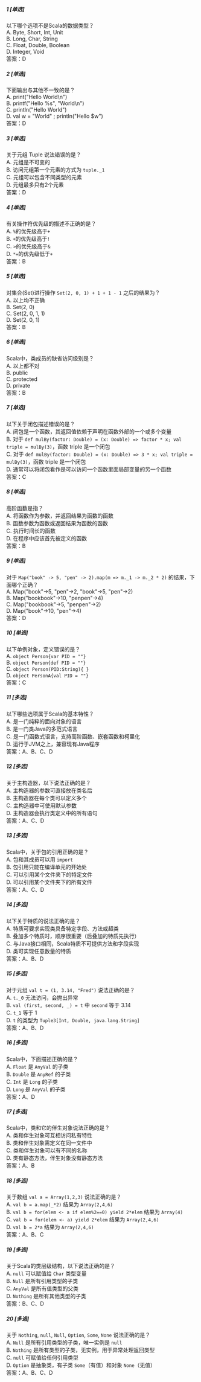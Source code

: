 ##### 1 [单选]  
以下哪个选项不是Scala的数据类型？  
A. Byte, Short, Int, Unit  
B. Long, Char, String  
C. Float, Double, Boolean  
D. Integer, Void  
答案：D  

##### 2 [单选]  
下面输出与其他不一致的是？  
A. print("Hello World\n")  
B. printf("Hello %s", "World\n")  
C. println("Hello World")  
D. val w = "World" ; println("Hello $w")  
答案：D  

##### 3 [单选]  
关于元组 Tuple 说法错误的是？  
A. 元组是不可变的  
B. 访问元组第一个元素的方式为 `tuple._1`  
C. 元组可以包含不同类型的元素  
D. 元组最多只有2个元素  
答案：D  

##### 4 [单选]  
有关操作符优先级的描述不正确的是？  
A. `%`的优先级高于`+`  
B. `+`的优先级高于`!`  
C. `>`的优先级高于`&`  
D. `*=`的优先级低于`+`  
答案：B  

##### 5 [单选]  
对集合(Set)进行操作 `Set(2, 0, 1) + 1 + 1 - 1` 之后的结果为？  
A. 以上均不正确  
B. Set(2, 0)  
C. Set(2, 0, 1, 1)  
D. Set(2, 0, 1)  
答案：B  

##### 6 [单选]  
Scala中，类成员的缺省访问级别是？  
A. 以上都不对  
B. public  
C. protected  
D. private  
答案：B  

##### 7 [单选]  
以下关于闭包描述错误的是？  
A. 闭包是一个函数，其返回值依赖于声明在函数外部的一个或多个变量  
B. 对于 `def mulBy(factor: Double) = (x: Double) => factor * x; val triple = mulBy(3)`，函数 triple 是一个闭包  
C. 对于 `def mulBy(factor: Double) = (x: Double) => 3 * x; val triple = mulBy(3)`，函数 triple 是一个闭包  
D. 通常可以将闭包看作是可以访问一个函数里面局部变量的另一个函数  
答案：C  

##### 8 [单选]  
高阶函数是指？  
A. 将函数作为参数，并返回结果为函数的函数  
B. 函数参数为函数或返回结果为函数的函数  
C. 执行时间长的函数  
D. 在程序中应该首先被定义的函数  
答案：B  

##### 9 [单选]  
对于 `Map("book" -> 5, "pen" -> 2).map(m => m._1 -> m._2 * 2)` 的结果，下面哪个正确？  
A. Map("book"->5, "pen"->2, "book"->5, "pen"->2)  
B. Map("bookbook"->10, "penpen"->4)  
C. Map("bookbook"->5, "penpen"->2)  
D. Map("book"->10, "pen"->4)  
答案：D  

##### 10 [单选]  
以下单例对象，定义错误的是？  
A. `object Person{var PID = ""}`  
B. `object Person{def PID = ""}`  
C. `object Person(PID:String){ }`  
D. `object PersonA{val PID = ""}`  
答案：C  

##### 11 [多选]  
以下哪些选项属于Scala的基本特性？  
A. 是一门纯粹的面向对象的语言  
B. 是一门类Java的多范式语言  
C. 是一门函数式语言，支持高阶函数、嵌套函数和柯里化  
D. 运行于JVM之上，兼容现有Java程序  
答案：A、B、C、D  

##### 12 [多选]  
关于主构造器，以下说法正确的是？  
A. 主构造器的参数可直接放在类名后  
B. 主构造器在每个类可以定义多个  
C. 主构造器中可使用默认参数  
D. 主构造器会执行类定义中的所有语句  
答案：A、C、D  

##### 13 [多选]  
Scala中，关于包的引用正确的是？  
A. 包和其成员可以用 `import`  
B. 包引用只能在编译单元的开始处  
C. 可以引用某个文件夹下的特定文件  
D. 可以引用某个文件夹下的所有文件  
答案：A、C、D  

##### 14 [多选]  
以下关于特质的说法正确的是？  
A. 特质可要求实现类具备特定字段、方法或超类  
B. 叠加多个特质时，顺序很重要（后叠加的特质先执行）  
C. 与Java接口相同，Scala特质不可提供方法和字段实现  
D. 类可实现任意数量的特质  
答案：A、B、D  

##### 15 [多选]  
对于元组 `val t = (1, 3.14, "Fred")` 说法正确的是？  
A. `t._0` 无法访问，会抛出异常  
B. `val (first, second, _) = t` 中 `second` 等于 3.14  
C. `t_1` 等于 1  
D. `t` 的类型为 `Tuple3[Int, Double, java.lang.String]`  
答案：A、B、D  

##### 16 [多选]  
Scala中，下面描述正确的是？  
A. `Float` 是 `AnyVal` 的子类  
B. `Double` 是 `AnyRef` 的子类  
C. `Int` 是 `Long` 的子类  
D. `Long` 是 `AnyVal` 的子类  
答案：A、D  

##### 17 [多选]  
Scala中，类和它的伴生对象说法正确的是？  
A. 类和伴生对象可互相访问私有特性  
B. 类和伴生对象需定义在同一文件中  
C. 类和伴生对象可以有不同的名称  
D. 类有静态方法，伴生对象没有静态方法  
答案：A、B  

##### 18 [多选]  
关于数组 `val a = Array(1,2,3)` 说法正确的是？  
A. `val b = a.map(_*2)` 结果为 `Array(2,4,6)`  
B. `val b = for(elem <- a if elem%2==0) yield 2*elem` 结果为 `Array(4)`  
C. `val b = for(elem <- a) yield 2*elem` 结果为 `Array(2,4,6)`  
D. `val b = 2*a` 结果为 `Array(2,4,6)`  
答案：A、B、C  

##### 19 [多选]  
关于Scala的类层级结构，以下说法正确的是？  
A. `null` 可以赋值给 `Char` 类型变量  
B. `Null` 是所有引用类型的子类  
C. `AnyVal` 是所有值类型的父类  
D. `Nothing` 是所有其他类型的子类  
答案：B、C、D  

##### 20 [多选]  
关于 `Nothing`, `null`, `Null`, `Option`, `Some`, `None` 说法正确的是？  
A. `Null` 是所有引用类型的子类，唯一实例是 `null`  
B. `Nothing` 是所有类型的子类，无实例，用于异常处理返回类型  
C. `null` 可赋值给任何引用类型  
D. `Option` 是抽象类，有子类 `Some`（有值）和对象 `None`（无值）  
答案：A、B、C、D  